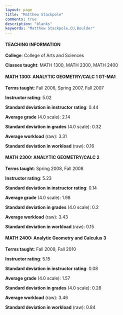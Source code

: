 ```yaml
---
layout: page
title: "Matthew Stackpole" 
comments: true
description: "blanks"
keywords: "Matthew Stackpole,CU,Boulder"
---
```

<head>
<script src="https://ajax.googleapis.com/ajax/libs/jquery/2.1.3/jquery.min.js"></script>
<script src="https://dl.dropboxusercontent.com/s/pc42nxpaw1ea4o9/highcharts.js?dl=0"></script>
<!-- <script src="../assets/js/highcharts.js"></script> -->
<style type="text/css">@font-face {
	font-family: "Bebas Neue";
	src: url(https://www.filehosting.org/file/details/544349/BebasNeue Regular.otf) format("opentype");
	}
	h1.Bebas { 
		font-family: "Bebas Neue", Verdana, Tahoma;
	}
</style>
</head>
	   
#### TEACHING INFORMATION

**College**: College of Arts and Sciences

**Classes taught**: MATH 1300, MATH 2300, MATH 2400

#### MATH 1300: ANALYTIC GEOMETRY/CALC 1 GT-MA1

**Terms taught**: Fall 2006, Spring 2007, Fall 2007

**Instructor rating**: 5.02

**Standard deviation in instructor rating**: 0.44

**Average grade** (4.0 scale): 2.14

**Standard deviation in grades** (4.0 scale): 0.32

**Average workload** (raw): 3.31

**Standard deviation in workload** (raw): 0.16

#### MATH 2300: ANALYTIC GEOMETRY/CALC 2

**Terms taught**: Spring 2008, Fall 2008

**Instructor rating**: 5.23

**Standard deviation in instructor rating**: 0.14

**Average grade** (4.0 scale): 1.98

**Standard deviation in grades** (4.0 scale): 0.2

**Average workload** (raw): 3.43

**Standard deviation in workload** (raw): 0.15

#### MATH 2400: Analytic Geometry and Calculus 3

**Terms taught**: Fall 2009, Fall 2010

**Instructor rating**: 5.15

**Standard deviation in instructor rating**: 0.08

**Average grade** (4.0 scale): 1.57

**Standard deviation in grades** (4.0 scale): 0.28

**Average workload** (raw): 3.46

**Standard deviation in workload** (raw): 0.84

